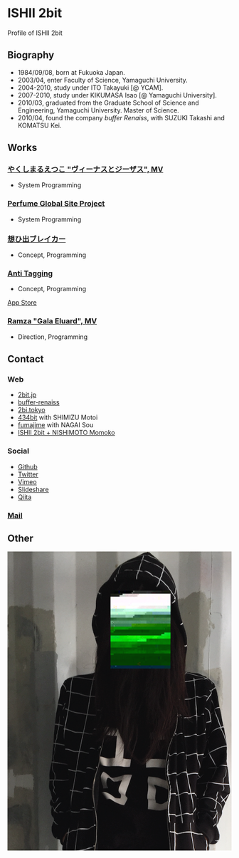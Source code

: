 # ISHII 2bit

Profile of ISHII 2bit

## Biography

* 1984/09/08, born at Fukuoka Japan.
* 2003/04, enter Faculty of Science, Yamaguchi University.
* 2004-2010, study under ITO Takayuki [@ YCAM].
* 2007-2010, study under KIKUMASA Isao [@ Yamaguchi University].
* 2010/03, graduated from the Graduate School of Science and Engineering, Yamaguchi University. Master of Science.
* 2010/04, found the company *buffer Renaiss*, with SUZUKI Takashi and KOMATSU Kei.

## Works

### [やくしまるえつこ "ヴィーナスとジーザス", MV](http://www.youtube.com/watch?v=CKqLuG98bGE)

* System Programming

### [Perfume Global Site Project](http://www.perfume-global.com)

* System Programming

### [想ひ出ブレイカー](http://bit.ly/OmohideBreaker)

* Concept, Programming

### [Anti Tagging](http://bit.ly/AntiTagging)

* Concept, Programming

[App Store](http://bit.ly/AntiTagging)

### [Ramza "Gala Eluard", MV](https://vimeo.com/92619952)

* Direction, Programming

## Contact

### Web

* [2bit.jp](http://2bit.jp/)
* [buffer-renaiss](http://buffer-renaiss.com/)
* [2bi.tokyo](http://2bi.tokyo/)
* [434bit](http://434bit.asia/) with SHIMIZU Motoi
* [fumajime](http://fumajime.net/) with NAGAI Sou
* [ISHII 2bit + NISHIMOTO Momoko](http://nishimotomomoko.2bit.jp/)

### Social

* [Github](https://github.com/2bbb)
* [Twitter](https://twitter.com/ishii_2bit)
* [Vimeo](https://vimeo.com/2bit)
* [Slideshare](http://www.slideshare.net/TsuubitoIshii)
* [Qiita](http://qiita.com/2bbb)

### [Mail](mailto:from.github@2bit.jp)

## Other

![Photo](https://github.com/2bbb/Profile/raw/master/prof_s.png)